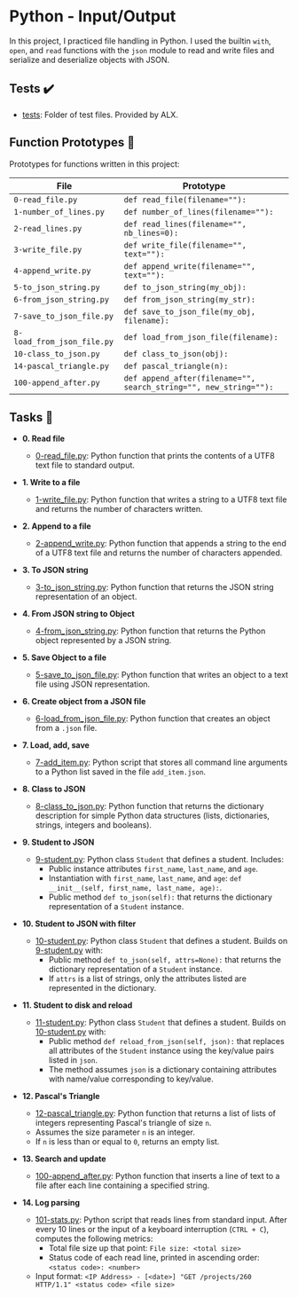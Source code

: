 # Python - Input/Output

In this project, I practiced file handling in Python. I used the builtin `with`,
`open`, and `read` functions with the `json` module to read and write files and
serialize and deserialize objects with JSON.

## Tests :heavy_check_mark:

* [tests](./tests): Folder of test files. Provided by ALX.

## Function Prototypes :floppy_disk:

Prototypes for functions written in this project:

| File        | Prototype               |
| ----------- | ----------------------- |
| `0-read_file.py` | `def read_file(filename=""):` |
| `1-number_of_lines.py` | `def number_of_lines(filename=""):` |
| `2-read_lines.py` | `def read_lines(filename="", nb_lines=0):` |
| `3-write_file.py` | `def write_file(filename="", text=""):` |
| `4-append_write.py` | `def append_write(filename="", text=""):` |
| `5-to_json_string.py` | `def to_json_string(my_obj):` |
| `6-from_json_string.py` | `def from_json_string(my_str):` |
| `7-save_to_json_file.py` | `def save_to_json_file(my_obj, filename):` |
| `8-load_from_json_file.py` | `def load_from_json_file(filename):` |
| `10-class_to_json.py` | `def class_to_json(obj):` |
| `14-pascal_triangle.py` | `def pascal_triangle(n):` |
| `100-append_after.py` | `def append_after(filename="", search_string="", new_string=""):` |

## Tasks :page_with_curl:

* **0. Read file**
  * [0-read_file.py](./0-read_file.py): Python function that prints the contents of a UTF8 text
  file to standard output.

* **1. Write to a file**
  * [1-write_file.py](./1-write_file.py): Python function that writes a string to a UTF8 text
  file and returns the number of characters written.

* **2. Append to a file**
  * [2-append_write.py](./2-append_write.py): Python function that appends a string to the end of a
  UTF8 text file and returns the number of characters appended.

* **3. To JSON string**
  * [3-to_json_string.py](./3-to_json_string.py): Python function that returns the JSON string
  representation of an object.

* **4. From JSON string to Object**
  * [4-from_json_string.py](./4-from_json_string.py): Python function that returns the Python object
  represented by a JSON string.

* **5. Save Object to a file**
  * [5-save_to_json_file.py](./5-save_to_json_file.py): Python function that writes an object to a text
  file using JSON representation.

* **6. Create object from a JSON file**
  * [6-load_from_json_file.py](./6-load_from_json_file.py): Python function that creates an object from a
  `.json` file.

* **7. Load, add, save**
  * [7-add_item.py](./7-add_item.py): Python script that stores all command line arguments to a
  Python list saved in the file `add_item.json`.

* **8. Class to JSON**
  * [8-class_to_json.py](./8-class_to_json.py): Python function that returns the dictionary
  description for simple Python data structures (lists, dictionaries, strings,
  integers and booleans).

* **9. Student to JSON**
  * [9-student.py](./9-student.py): Python class `Student` that defines a student. Includes:
    * Public instance attributes `first_name`, `last_name`, and `age`.
    * Instantiation with `first_name`, `last_name`, and `age`:
    `def __init__(self, first_name, last_name, age):`.
    * Public method `def to_json(self):` that returns the dictionary
    representation of a `Student` instance.

* **10. Student to JSON with filter**
  * [10-student.py](./10-student.py): Python class `Student` that defines a student. Builds on
  [9-student.py](./9-student.py) with:
    * Public method `def to_json(self, attrs=None):` that returns the
    dictionary representation of a `Student` instance.
    * If `attrs` is a list of strings, only the attributes listed are
    represented in the dictionary.

* **11. Student to disk and reload**
  * [11-student.py](./11-student.py): Python class `Student` that defines a student. Builds on
  [10-student.py](./10-student.py) with:
    * Public method `def reload_from_json(self, json):` that replaces all
    attributes of the `Student` instance using the key/value pairs listed in `json`.
    * The method assumes `json` is a dictionary containing attributes with
    name/value corresponding to key/value.

* **12. Pascal's Triangle**
  * [12-pascal_triangle.py](./12-pascal_triangle.py): Python function that returns a list of lists of
  integers representing Pascal's triangle of size `n`.
  * Assumes the size parameter `n` is an integer.
  * If `n` is less than or equal to `0`, returns an empty list.

* **13. Search and update**
  * [100-append_after.py](./100-append_after.py): Python function that inserts a line of text to a
  file after each line containing a specified string.

* **14. Log parsing**
  * [101-stats.py](./101-stats.py): Python script that reads lines from standard input. After
  every 10 lines or the input of a keyboard interruption (`CTRL + C`), computes the
  following metrics:
    * Total file size up that point: `File size: <total size>`
    * Status code of each read line, printed in ascending order:
    `<status code>: <number>`
  * Input format: `<IP Address> - [<date>] "GET /projects/260 HTTP/1.1"
  <status code> <file size>`
